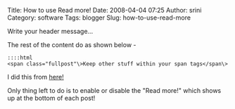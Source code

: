 Title: How to use Read more!
Date: 2008-04-04 07:25
Author: srini
Category: software
Tags: blogger
Slug: how-to-use-read-more

Write your header message...

The rest of the content do as shown below - 

    ::::html
    <span class="fullpost"\>Keep other stuff within your span tags</span\>

I did this from
[here!](http://help.blogger.com/bin/answer.py?answer=42215)

Only thing left to do is to enable or disable the "Read more!" which
shows up at the bottom of each post!

